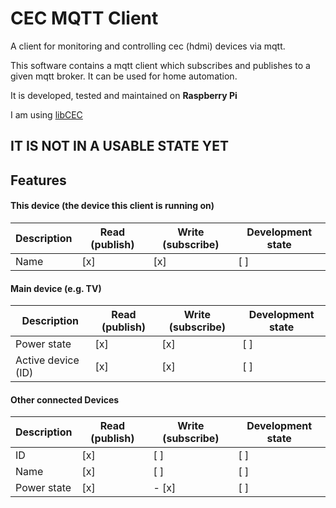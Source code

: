 # CEC MQTT Client

A client for monitoring and controlling cec (hdmi) devices via mqtt.

This software contains a mqtt client which subscribes and publishes to a given mqtt broker.
It can be used for home automation.

It is developed, tested and maintained on **Raspberry Pi**

I am using [libCEC](https://github.com/Pulse-Eight/libcec) 


## IT IS NOT IN A USABLE STATE YET

## Features



#### This device (the device this client is running on) 

Description | Read (publish) | Write (subscribe) | Development state
------------|-------------|----------------|-------------------
| Name | [x] | [x] |  [ ]
 
 
 
#### Main device (e.g. TV) 


Description | Read (publish) | Write (subscribe) | Development state
------------|-------------|----------------|-------------------
Power state | [x] | [x]| [ ]
Active device (ID) | [x] | [x] | [ ]


#### Other connected Devices

Description | Read (publish) | Write (subscribe) | Development state
------------|-------------|----------------|-------------------
ID | [x] | [ ] | [ ]
Name | [x] | [ ] | [ ]
Power state | [x] | - [x] | [ ]




